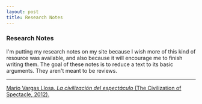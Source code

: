 ```yaml
---
layout: post
title: Research Notes
---
```


### Research Notes

I'm putting my research notes on my site because I wish more of this kind of resource was available, and also because it will encourage me to finish writing them. The goal of these notes is to reduce a text to its basic arguments. They aren't meant to be reviews.

<hr>

<a href="/research-notes/the-civilization-of-spectacle">Mario Vargas Llosa. <i>La civilización del espectáculo</i> (The Civilization of Spectacle, 2012).</a>